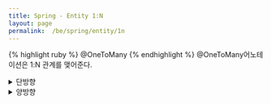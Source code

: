 ```yaml
---
title: Spring - Entity 1:N
layout: page
permalink:  /be/spring/entity/1n
---
```


{% highlight ruby %}
@OneToMany
{% endhighlight %}
@OneToMany어노테이션은 1:N 관계를 맺어준다.

<details>
<summary>단방향</summary>
<div markdown="1">

---
**양식 1**

---
**양식 2**

---
</div>
</details>

<details>
<summary>양방향</summary>
<div markdown="1">

---
**양식 1**

---
**양식 2**

---
</div>
</details>
